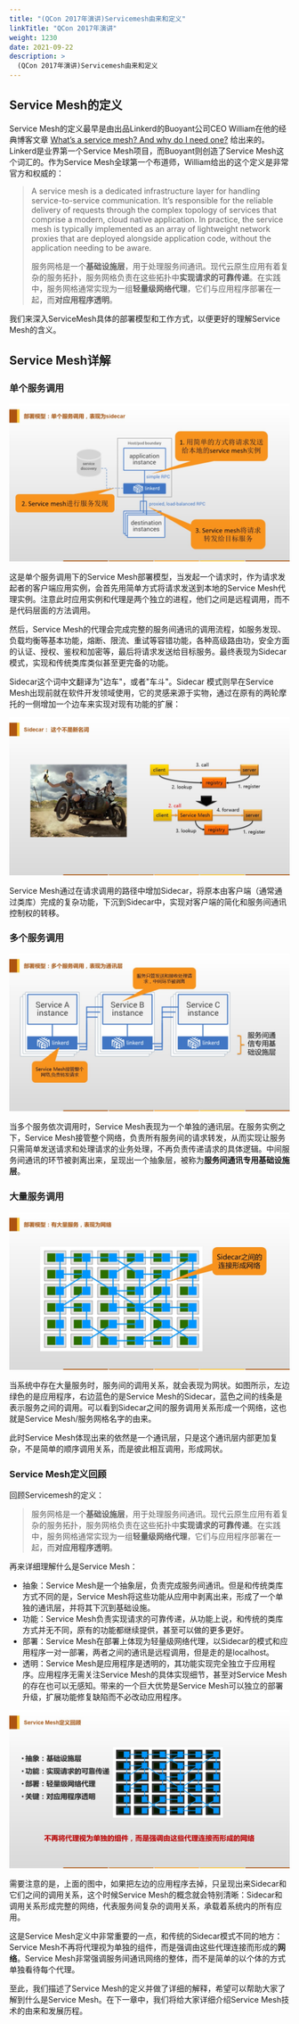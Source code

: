 ```yaml
---
title: "(QCon 2017年演讲)Servicemesh由来和定义"
linkTitle: "QCon 2017年演讲"
weight: 1230
date: 2021-09-22
description: >
  (QCon 2017年演讲)Servicemesh由来和定义
---
```


## Service Mesh的定义

Service Mesh的定义最早是由出品Linkerd的Buoyant公司CEO William在他的经典博客文章 [What’s a service mesh? And why do I need one?](https://blog.buoyant.io/2017/04/25/whats-a-service-mesh-and-why-do-i-need-one/) 给出来的。Linkerd是业界第一个Service Mesh项目，而Buoyant则创造了Service Mesh这个词汇的。作为Service Mesh全球第一个布道师，William给出的这个定义是非常官方和权威的：

> A service mesh is a dedicated infrastructure layer for handling service-to-service communication. It’s responsible for the reliable delivery of requests through the complex topology of services that comprise a modern, cloud native application. In practice, the service mesh is typically implemented as an array of lightweight network proxies that are deployed alongside application code, without the application needing to be aware. 
>
> 服务网格是一个**基础设施层**，用于处理服务间通讯。现代云原生应用有着复杂的服务拓扑，服务网格负责在这些拓扑中**实现请求的可靠传递**。在实践中，服务网格通常实现为一组**轻量级网络代理**，它们与应用程序部署在一起，而**对应用程序透明**。

我们来深入ServiceMesh具体的部署模型和工作方式，以便更好的理解Service Mesh的含义。

## Service Mesh详解

### 单个服务调用

![](images/qcon-2017/qcon-ppt-7.jpg)

这是单个服务调用下的Service Mesh部署模型，当发起一个请求时，作为请求发起者的客户端应用实例，会首先用简单方式将请求发送到本地的Service Mesh代理实例。注意此时应用实例和代理是两个独立的进程，他们之间是远程调用，而不是代码层面的方法调用。

然后，Service Mesh的代理会完成完整的服务间通讯的调用流程，如服务发现、负载均衡等基本功能，熔断、限流、重试等容错功能，各种高级路由功，安全方面的认证、授权、鉴权和加密等，最后将请求发送给目标服务。最终表现为Sidecar模式，实现和传统类库类似甚至更完备的功能。

Sidecar这个词中文翻译为"边车"，或者"车斗"。Sidecar 模式则早在Service Mesh出现前就在软件开发领域使用，它的灵感来源于实物，通过在原有的两轮摩托的一侧增加一个边车来实现对现有功能的扩展：

![](images/qcon-2017/qcon-ppt-8.jpg)

Service Mesh通过在请求调用的路径中增加Sidecar，将原本由客户端（通常通过类库）完成的复杂功能，下沉到Sidecar中，实现对客户端的简化和服务间通讯控制权的转移。

### 多个服务调用

![](images/qcon-2017/qcon-ppt-9.jpg)

当多个服务依次调用时，Service Mesh表现为一个单独的通讯层。在服务实例之下，Service Mesh接管整个网络，负责所有服务间的请求转发，从而实现让服务只需简单发送请求和处理请求的业务处理，不再负责传递请求的具体逻辑。中间服务间通讯的环节被剥离出来，呈现出一个抽象层，被称为**服务间通讯专用基础设施层**。

### 大量服务调用

![](images/qcon-2017/qcon-ppt-10.jpg)

当系统中存在大量服务时，服务间的调用关系，就会表现为网状。如图所示，左边绿色的是应用程序，右边蓝色的是Service Mesh的Sidecar，蓝色之间的线条是表示服务之间的调用。可以看到Sidecar之间的服务调用关系形成一个网络，这也就是Service Mesh/服务网格名字的由来。

此时Service Mesh体现出来的依然是一个通讯层，只是这个通讯层内部更加复杂，不是简单的顺序调用关系，而是彼此相互调用，形成网状。

### Service Mesh定义回顾

回顾Servicemesh的定义：

> 服务网格是一个**基础设施层**，用于处理服务间通讯。现代云原生应用有着复杂的服务拓扑，服务网格负责在这些拓扑中**实现请求的可靠传递**。在实践中，服务网格通常实现为一组**轻量级网络代理**，它们与应用程序部署在一起，而**对应用程序透明**。

再来详细理解什么是Service Mesh：

- 抽象：Service Mesh是一个抽象层，负责完成服务间通讯。但是和传统类库方式不同的是，Service Mesh将这些功能从应用中剥离出来，形成了一个单独的通讯层，并将其下沉到基础设施。
- 功能：Service Mesh负责实现请求的可靠传递，从功能上说，和传统的类库方式并无不同，原有的功能都继续提供，甚至可以做的更多更好。
- 部署：Service Mesh在部署上体现为轻量级网络代理，以Sidecar的模式和应用程序一对一部署，两者之间的通讯是远程调用，但是走的是localhost。
- 透明：Service Mesh是应用程序是透明的，其功能实现完全独立于应用程序。应用程序无需关注Service Mesh的具体实现细节，甚至对Service Mesh的存在也可以无感知。带来的一个巨大优势是Service Mesh可以独立的部署升级，扩展功能修复缺陷而不必改动应用程序。

![](images/qcon-2017/qcon-ppt-11.jpg)

需要注意的是，上面的图中，如果把左边的应用程序去掉，只呈现出来Sidecar和它们之间的调用关系，这个时候Service Mesh的概念就会特别清晰：Sidecar和调用关系形成完整的网络，代表服务间复杂的调用关系，承载着系统内的所有应用。

这是Service Mesh定义中非常重要的一点，和传统的Sidecar模式不同的地方：Service Mesh不再将代理视为单独的组件，而是强调由这些代理连接而形成的**网络**。Service Mesh非常强调服务间通讯网络的整体，而不是简单的以个体的方式单独看待每个代理。

至此，我们描述了Service Mesh的定义并做了详细的解释，希望可以帮助大家了解到什么是Service Mesh。在下一章中，我们将给大家详细介绍Service Mesh技术的由来和发展历程。

